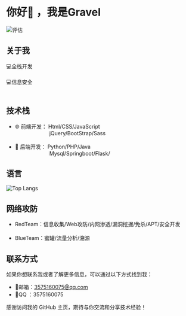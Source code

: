 # 你好👋 ，我是Gravel
![评估](https://github-readme-stats.vercel.app/api?username=Linwin-Cloud&show_icons=true&theme=transparent)

## 关于我
💻全栈开发<br/>
<br/>
💻信息安全<br/>
<br/>


## 技术栈

- 🌐 前端开发：&nbsp;Html/CSS/JavaScript<br/>
  &emsp;&emsp;&emsp;&emsp;&emsp;&emsp;&nbsp;
  jQuery/BootStrap/Sass<br/>
  <br/>
- 🚀 后端开发：&nbsp;Python/PHP/Java<br/>
  &emsp;&emsp;&emsp;&emsp;&emsp;&emsp;&nbsp;
  Mysql/Springboot/Flask/

## 语言
![Top Langs](https://github-readme-stats.vercel.app/api/top-langs/?username=zmh-program&layout=compact&theme=tokyonight)

## 网络攻防

- RedTeam：信息收集/Web攻防/内网渗透/漏洞挖掘/免杀/APT/安全开发<br/>
   <br/>
- BlueTeam：蜜罐/流量分析/溯源


## 联系方式

如果你想联系我或者了解更多信息，可以通过以下方式找到我：

- 📧邮箱：3575160075@qq.com
- 🐧QQ ：3575160075


感谢访问我的 GitHub 主页，期待与你交流和分享技术经验！
